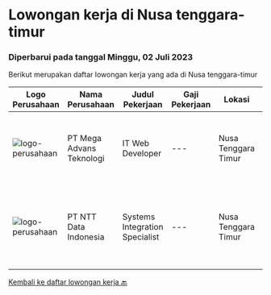 
  # Lowongan kerja di Nusa tenggara-timur

  ### Diperbarui pada tanggal Minggu, 02 Juli 2023

  Berikut merupakan daftar lowongan kerja yang ada di Nusa tenggara-timur

  |Logo Perusahaan | Nama Perusahaan | Judul Pekerjaan | Gaji Pekerjaan | Lokasi | Deskripsi | Tanggal diunggah | Pranala |
  | -------------- | --------------- | --------------- | --------- | --------- | -------------- | ------- | ----------- |
  |![logo-perusahaan](https://image-service-cdn.seek.com.au/43afc6291c73f1c79f8b987f7b7c0b3fd5c09138/ee4dce1061f3f616224767ad58cb2fc751b8d2dc)|PT Mega Advans Teknologi|IT Web Developer|---|Nusa Tenggara Timur|IT Web Developer / ProgrammerKualifikasi:1. Usia Maks. 30th2. Pendidikan min D3/S1 Jurusan IT (Wajib) / IPK min. 2,753. Fresh Graduate (welcome)4....|Kamis, 29 Juni 2023|https://www.jobstreet.co.id/id/job/it-web-developer-1036298166?token=0~91f76cf3-6574-4a1f-b2e8-be1b7b144dd5&sectionRank=1&jobId=jobstreet-id-job-1036298166|
|![logo-perusahaan](https://image-service-cdn.seek.com.au/5c07f6241f19f0664e51c3542e05aead1ea7cc15/ee4dce1061f3f616224767ad58cb2fc751b8d2dc)|PT NTT Data Indonesia|Systems Integration Specialist|---|Nusa Tenggara Timur|Apply nowDate: Jun 5, 2023Location: Any NTT Data location, KA, IN*************** { display: inline; }Company: NTT DATA ServicesNTT DATA Services...|Senin, 05 Juni 2023|https://www.jobstreet.co.id/id/job/systems-integration-specialist-1036039436?token=0~91f76cf3-6574-4a1f-b2e8-be1b7b144dd5&sectionRank=2&jobId=jobstreet-id-job-1036039436|


  [Kembali ke daftar lowongan kerja 🔙](../README.md#daftar-lowongan-kerja)
  